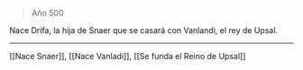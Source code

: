 > Año 500

Nace Drífa, la hija de Snaer que se casará con Vanlandi, el rey de Upsal.

---

[[Nace Snaer]], [[Nace Vanladi]], [[Se funda el Reino de Upsal]]